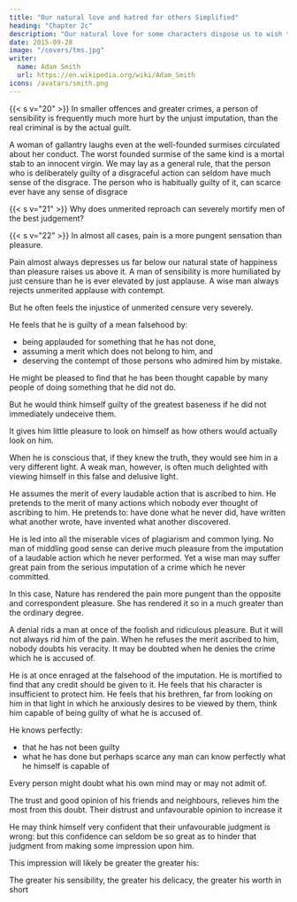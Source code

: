 ```yaml
---
title: "Our natural love and hatred for others Simplified"
heading: "Chapter 2c"
description: "Our natural love for some characters dispose us to wish to be loved ourselves"
date: 2015-09-28
image: "/covers/tms.jpg"
writer:
  name: Adam Smith
  url: https://en.wikipedia.org/wiki/Adam_Smith
icons: /avatars/smith.png
---
```



{{< s v="20" >}} In smaller offences and greater crimes, a person of sensibility is frequently much more hurt by the unjust imputation, than the real criminal is by the actual guilt.

A woman of gallantry laughs even at the well-founded surmises circulated about her conduct.
The worst founded surmise of the same kind is a mortal stab to an innocent virgin.
We may lay as a general rule, that the person who is deliberately guilty of a disgraceful action can seldom have much sense of the disgrace.
The person who is habitually guilty of it, can scarce ever have any sense of disgrace

{{< s v="21" >}} Why does unmerited reproach can severely mortify men of the best judgement?

{{< s v="22" >}} In almost all cases, pain is a more pungent sensation than pleasure.

Pain almost always depresses us far below our natural state of happiness than pleasure raises us above it.
A man of sensibility is more humiliated by just censure than he is ever elevated by just applause.
A wise man always rejects unmerited applause with contempt.

But he often feels the injustice of unmerited censure very severely.

He feels that he is guilty of a mean falsehood by: 
- being applauded for something that he has not done,
- assuming a merit which does not belong to him, and
- deserving the contempt of those persons who admired him by mistake.

He might be pleased to find that he has been thought capable by many people of doing something that he did not do.

But he would think himself guilty of the greatest baseness if he did not immediately undeceive them.

It gives him little pleasure to look on himself as how others would actually look on him.

When he is conscious that, if they knew the truth, they would see him in a very different light.
A weak man, however, is often much delighted with viewing himself in this false and delusive light.

He assumes the merit of every laudable action that is ascribed to him.
He pretends to the merit of many actions which nobody ever thought of ascribing to him.
He pretends to: 
have done what he never did,
have written what another wrote,
have invented what another discovered.

He is led into all the miserable vices of plagiarism and common lying.
No man of middling good sense can derive much pleasure from the imputation of a laudable action which he never performed.
Yet a wise man may suffer great pain from the serious imputation of a crime which he never committed.

In this case, Nature has rendered the pain more pungent than the opposite and correspondent pleasure.
She has rendered it so in a much greater than the ordinary degree.

A denial rids a man at once of the foolish and ridiculous pleasure.
But it will not always rid him of the pain.
When he refuses the merit ascribed to him, nobody doubts his veracity.
It may be doubted when he denies the crime which he is accused of.

He is at once enraged at the falsehood of the imputation.
He is mortified to find that any credit should be given to it.
He feels that his character is insufficient to protect him.
He feels that his brethren, far from looking on him in that light in which he anxiously desires to be viewed by them, think him capable of being guilty of what he is accused of.

He knows perfectly: 
- that he has not been guilty
- what he has done but perhaps scarce any man can know perfectly what he himself is capable of

Every person might doubt what his own mind may or may not admit of.

The trust and good opinion of his friends and neighbours, relieves him the most from this doubt.
Their distrust and unfavourable opinion to increase it

He may think himself very confident that their unfavourable judgment is wrong:  but this confidence can seldom be so great as to hinder that judgment from making some impression upon him.

This impression will likely be greater the greater his: 

The greater his sensibility, the greater his delicacy, the greater his worth in short